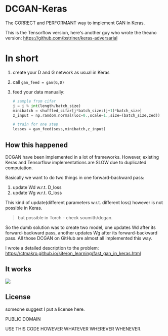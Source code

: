 # DCGAN-Keras
The CORRECT and PERFORMANT way to implement GAN in Keras.

This is the Tensorflow version, here's another guy who wrote the theano version: https://github.com/bstriner/keras-adversarial

# In short

1. create your D and G network as usual in Keras

2. call `gan_feed = gan(G,D)`

3. feed your data manually:
    ```py
    # sample from cifar
    j = i % int(length/batch_size)
    minibatch = shuffled_cifar[j*batch_size:(j+1)*batch_size]
    z_input = np.random.normal(loc=0.,scale=1.,size=(batch_size,zed))

    # train for one step
    losses = gan_feed(sess,minibatch,z_input)
    ```

## How this happened
DCGAN have been implemented in a lot of frameworks. However, existing Keras and Tensorflow implementations are SLOW due to duplicated computation.

Basically we want to do two things in one forward-backward pass:

1. update Wd w.r.t. D_loss
2. update Wg w.r.t. G_loss

This kind of update(different parameters w.r.t. different loss) however is not possible in Keras.

> but possible in Torch - check soumith/dcgan.

So the dumb solution was to create two model, one updates Wd after its forward-backward pass, another updates Wg after its forward-backward pass. All those DCGAN on GitHub are almost all implemented this way.

I wrote a detailed description to the problem: <https://ctmakro.github.io/site/on_learning/fast_gan_in_keras.html>

## It works

![](https://ctmakro.github.io/site/on_learning/gan_cifar_32.png)

## License

someone suggest I put a license here.

PUBLIC DOMAIN

USE THIS CODE HOWEVER WHATEVER WHEREVER WHENEVER.
